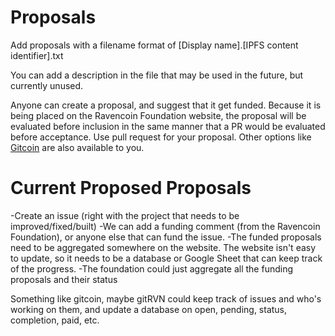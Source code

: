 # Proposals

Add proposals with a filename format of
[Display name].[IPFS content identifier].txt

You can add a description in the file that may be used in the future, but currently unused.

Anyone can create a proposal, and suggest that it get funded. Because it is being placed on the Ravencoin Foundation website, the proposal will be evaluated before inclusion in the same manner that a PR would be evaluated before acceptance.  Use pull request for your proposal.  Other options like [Gitcoin](https://gitcoin.co/) are also available to you.



# Current Proposed Proposals

-Create an issue (right with the project that needs to be improved/fixed/built)
-We can add a funding comment (from the Ravencoin Foundation), or anyone else that can fund the issue.
-The funded proposals need to be aggregated somewhere on the website. The website isn't easy to update, so it needs to be a database or Google Sheet that can keep track of the progress.
-The foundation could just aggregate all the funding proposals and their status

Something like gitcoin, maybe gitRVN could keep track of issues and who's working on them, and update a database on open, pending, status, completion, paid, etc.
